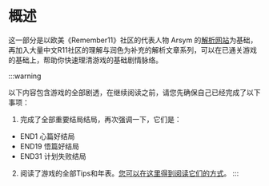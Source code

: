 # 概述

这一部分是以欧美《Remember11》社区的代表人物 Arsym 的[解析网站](https://adayem.wordpress.com/)为基础，再加入大量中文R11社区的理解与润色为补充的解析文章系列，可以在已通关游戏的基础上，帮助你快速理清游戏的基础剧情脉络。

:::warning

以下内容包含游戏的全部剧透，在继续阅读之前，请您先确保自己已经完成了以下事项：

1. 完成了全部重要结局结局，再次强调一下，它们是：

- END1 心篇好结局
- END19 悟篇好结局
- END31 计划失败结局

2. 阅读了游戏的全部Tips和年表。[您可以在这里得到阅读它们的方式](/guide/阅读Tips和年表.html)。
   :::
